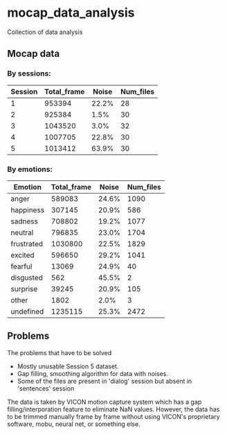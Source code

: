 # mocap_data_analysis
Collection of data analysis

## Mocap data
### By sessions: 


| Session | Total_frame | Noise | Num_files |
| ------- | ----------- | ----- | --------- |
| 1 | 953394 | 22.2% | 28 |
| 2 | 925384 | 1.5% | 30 |
| 3 | 1043520 | 3.0% | 32 |
| 4 | 1007705 | 22.8% | 30 |
| 5 | 1013412 | 63.9% | 30 |

### By emotions:


| Emotion | Total_frame | Noise | Num_files |
| ----------- | ----------- | ----- | --------- | 
| anger | 589083 | 24.6% | 1090 |
| happiness | 307145 | 20.9% | 586 |
| sadness | 708802 | 19.2% | 1077 |
| neutral | 796835 | 23.0% | 1704 |
| frustrated | 1030800 | 22.5% | 1829 |
| excited | 596650 | 29.2% | 1041 |
| fearful | 13069 | 24.9% | 40 |
| disgusted | 562 | 45.5% | 2 |
| surprise | 39245 | 20.9% | 105 |
| other | 1802 | 2.0% | 3 |
| undefined | 1235115 | 25.3% | 2472 |

## Problems
The problems that have to be solved
 - Mostly unusable Session 5 dataset. 
 - Gap filling, smoothing algorithm for data with noises.
 - Some of the files are present in 'dialog' session but absent in 'sentences' session

The data is taken by VICON motion capture system which has a gap filling/interporation feature to eliminate NaN values. However, the data has to be trimmed manually frame by frame without using VICON's proprietary software, mobu, neural net, or something else. 